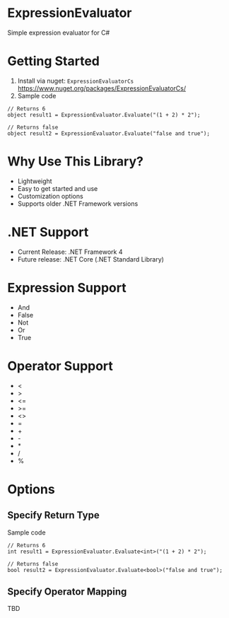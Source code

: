 # ExpressionEvaluator

Simple expression evaluator for C#

# Getting Started

1. Install via nuget: `ExpressionEvaluatorCs` https://www.nuget.org/packages/ExpressionEvaluatorCs/
2. Sample code
```
// Returns 6
object result1 = ExpressionEvaluator.Evaluate("(1 + 2) * 2");

// Returns false
object result2 = ExpressionEvaluator.Evaluate("false and true");
```

# Why Use This Library?

* Lightweight
* Easy to get started and use
* Customization options
* Supports older .NET Framework versions

# .NET Support

* Current Release: .NET Framework 4
* Future release: .NET Core (.NET Standard Library)

# Expression Support

* And
* False
* Not
* Or
* True

# Operator Support

* <
* \>
* <=
* \>=
* <>
* =
* \+
* \-
* \*
* \/
* %

# Options

## Specify Return Type

Sample code
```
// Returns 6
int result1 = ExpressionEvaluator.Evaluate<int>("(1 + 2) * 2");

// Returns false
bool result2 = ExpressionEvaluator.Evaluate<bool>("false and true");
```

## Specify Operator Mapping

TBD